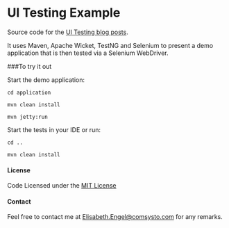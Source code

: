 # UI Testing Example

Source code for the [UI Testing blog posts](https://comsysto.com/blog).

It uses Maven, Apache Wicket, TestNG and Selenium to present a demo application that is then tested via a Selenium WebDriver.

###To try it out

Start the demo application: 
```
cd application

mvn clean install

mvn jetty:run
```

Start the tests in your IDE or run:
```
cd ..

mvn clean install
```

#### License

Code Licensed under the [MIT License](./LICENSE.md)

#### Contact

Feel free to contact me at Elisabeth.Engel@comsysto.com for any remarks. 

